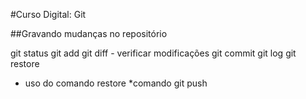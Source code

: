#Curso Digital: Git

##Gravando mudanças no repositório

git status
git add
git diff - verificar modificações
git commit
git log
git restore

* uso do comando restore
*comando git push